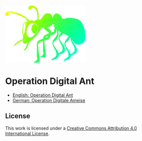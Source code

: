 ![ANT LOGO](digitale_ameise_logo_256x183.png)
# Operation Digital Ant

* [English: Operation Digital Ant](EN)
* [German: Operation Digitale Ameise](DE)


## License
This work is licensed under a [Creative Commons Attribution 4.0 International License](http://creativecommons.org/licenses/by/4.0/).
